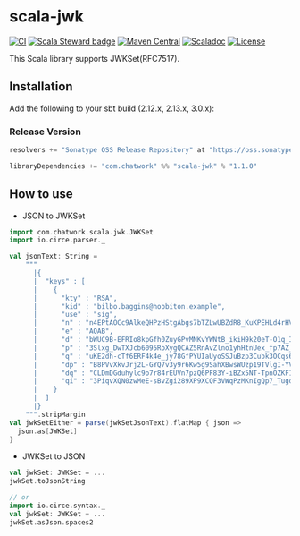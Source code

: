 # scala-jwk

[![CI](https://github.com/chatwork/scala-jwk/workflows/CI/badge.svg)](https://github.com/chatwork/scala-jwk/actions?query=workflow%3ACI)
[![Scala Steward badge](https://img.shields.io/badge/Scala_Steward-helping-blue.svg?style=flat&logo=data:image/png;base64,iVBORw0KGgoAAAANSUhEUgAAAA4AAAAQCAMAAAARSr4IAAAAVFBMVEUAAACHjojlOy5NWlrKzcYRKjGFjIbp293YycuLa3pYY2LSqql4f3pCUFTgSjNodYRmcXUsPD/NTTbjRS+2jomhgnzNc223cGvZS0HaSD0XLjbaSjElhIr+AAAAAXRSTlMAQObYZgAAAHlJREFUCNdNyosOwyAIhWHAQS1Vt7a77/3fcxxdmv0xwmckutAR1nkm4ggbyEcg/wWmlGLDAA3oL50xi6fk5ffZ3E2E3QfZDCcCN2YtbEWZt+Drc6u6rlqv7Uk0LdKqqr5rk2UCRXOk0vmQKGfc94nOJyQjouF9H/wCc9gECEYfONoAAAAASUVORK5CYII=)](https://scala-steward.org)
[![Maven Central](https://maven-badges.herokuapp.com/maven-central/com.chatwork/scala-jwk_2.13/badge.svg)](https://maven-badges.herokuapp.com/maven-central/com.chatwork/scala-jwk_2.13)
[![Scaladoc](http://javadoc-badge.appspot.com/com.chatwork/scala-jwk_2.13.svg?label=scaladoc)](http://javadoc-badge.appspot.com/com.chatwork/scala-ulid_2.13/com/chatwork/scala/jwk/index.html?javadocio=true)
[![License](https://img.shields.io/badge/License-MIT-blue.svg)](https://opensource.org/licenses/MIT)

This Scala library supports JWKSet(RFC7517).

## Installation

Add the following to your sbt build (2.12.x, 2.13.x, 3.0.x):

### Release Version

```scala
resolvers += "Sonatype OSS Release Repository" at "https://oss.sonatype.org/content/repositories/releases/"

libraryDependencies += "com.chatwork" %% "scala-jwk" % "1.1.0"
```

## How to use

- JSON to JWKSet

```scala
import com.chatwork.scala.jwk.JWKSet
import io.circe.parser._

val jsonText: String =
    """
      |{
      |  "keys" : [
      |    {
      |      "kty" : "RSA",
      |      "kid" : "bilbo.baggins@hobbiton.example",
      |      "use" : "sig",
      |      "n" : "n4EPtAOCc9AlkeQHPzHStgAbgs7bTZLwUBZdR8_KuKPEHLd4rHVTeT-O-XV2jRojdNhxJWTDvNd7nqQ0VEiZQHz_AJmSCpMaJMRBSFKrKb2wqVwGU_NsYOYL-QtiWN2lbzcEe6XC0dApr5ydQLrHqkHHig3RBordaZ6Aj-oBHqFEHYpPe7Tpe-OfVfHd1E6cS6M1FZcD1NNLYD5lFHpPI9bTwJlsde3uhGqC0ZCuEHg8lhzwOHrtIQbS0FVbb9k3-tVTU4fg_3L_vniUFAKwuCLqKnS2BYwdq_mzSnbLY7h_qixoR7jig3__kRhuaxwUkRz5iaiQkqgc5gHdrNP5zw",
      |      "e" : "AQAB",
      |      "d" : "bWUC9B-EFRIo8kpGfh0ZuyGPvMNKvYWNtB_ikiH9k20eT-O1q_I78eiZkpXxXQ0UTEs2LsNRS-8uJbvQ-A1irkwMSMkK1J3XTGgdrhCku9gRldY7sNA_AKZGh-Q661_42rINLRCe8W-nZ34ui_qOfkLnK9QWDDqpaIsA-bMwWWSDFu2MUBYwkHTMEzLYGqOe04noqeq1hExBTHBOBdkMXiuFhUq1BU6l-DqEiWxqg82sXt2h-LMnT3046AOYJoRioz75tSUQfGCshWTBnP5uDjd18kKhyv07lhfSJdrPdM5Plyl21hsFf4L_mHCuoFau7gdsPfHPxxjVOcOpBrQzwQ",
      |      "p" : "3Slxg_DwTXJcb6095RoXygQCAZ5RnAvZlno1yhHtnUex_fp7AZ_9nRaO7HX_-SFfGQeutao2TDjDAWU4Vupk8rw9JR0AzZ0N2fvuIAmr_WCsmGpeNqQnev1T7IyEsnh8UMt-n5CafhkikzhEsrmndH6LxOrvRJlsPp6Zv8bUq0k",
      |      "q" : "uKE2dh-cTf6ERF4k4e_jy78GfPYUIaUyoSSJuBzp3Cubk3OCqs6grT8bR_cu0Dm1MZwWmtdqDyI95HrUeq3MP15vMMON8lHTeZu2lmKvwqW7anV5UzhM1iZ7z4yMkuUwFWoBvyY898EXvRD-hdqRxHlSqAZ192zB3pVFJ0s7pFc",
      |      "dp" : "B8PVvXkvJrj2L-GYQ7v3y9r6Kw5g9SahXBwsWUzp19TVlgI-YV85q1NIb1rxQtD-IsXXR3-TanevuRPRt5OBOdiMGQp8pbt26gljYfKU_E9xn-RULHz0-ed9E9gXLKD4VGngpz-PfQ_q29pk5xWHoJp009Qf1HvChixRX59ehik",
      |      "dq" : "CLDmDGduhylc9o7r84rEUVn7pzQ6PF83Y-iBZx5NT-TpnOZKF1pErAMVeKzFEl41DlHHqqBLSM0W1sOFbwTxYWZDm6sI6og5iTbwQGIC3gnJKbi_7k_vJgGHwHxgPaX2PnvP-zyEkDERuf-ry4c_Z11Cq9AqC2yeL6kdKT1cYF8",
      |      "qi" : "3PiqvXQN0zwMeE-sBvZgi289XP9XCQF3VWqPzMKnIgQp7_Tugo6-NZBKCQsMf3HaEGBjTVJs_jcK8-TRXvaKe-7ZMaQj8VfBdYkssbu0NKDDhjJ-GtiseaDVWt7dcH0cfwxgFUHpQh7FoCrjFJ6h6ZEpMF6xmujs4qMpPz8aaI4"
      |    }
      |  ]
      |}
    """.stripMargin
val jwkSetEither = parse(jwkSetJsonText).flatMap { json =>
  json.as[JWKSet]
}
```


- JWKSet to JSON

```scala
val jwkSet: JWKSet = ...
jwkSet.toJsonString

// or 
import io.circe.syntax._
val jwkSet: JWKSet = ...
jwkSet.asJson.spaces2
```
